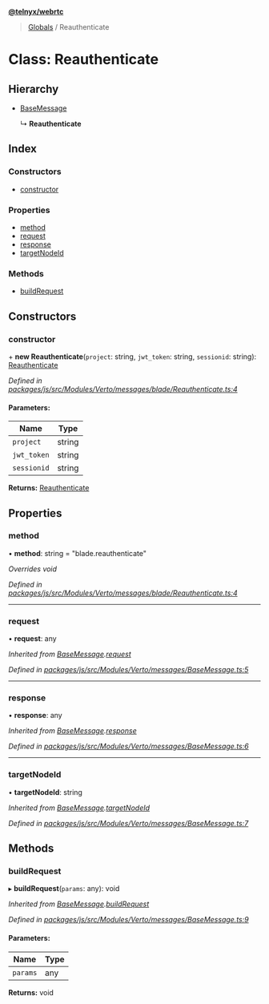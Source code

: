 **[@telnyx/webrtc](../README.md)**

> [Globals](../README.md) / Reauthenticate

# Class: Reauthenticate

## Hierarchy

* [BaseMessage](basemessage.md)

  ↳ **Reauthenticate**

## Index

### Constructors

* [constructor](reauthenticate.md#constructor)

### Properties

* [method](reauthenticate.md#method)
* [request](reauthenticate.md#request)
* [response](reauthenticate.md#response)
* [targetNodeId](reauthenticate.md#targetnodeid)

### Methods

* [buildRequest](reauthenticate.md#buildrequest)

## Constructors

### constructor

\+ **new Reauthenticate**(`project`: string, `jwt_token`: string, `sessionid`: string): [Reauthenticate](reauthenticate.md)

*Defined in [packages/js/src/Modules/Verto/messages/blade/Reauthenticate.ts:4](https://github.com/team-telnyx/webrtc/blob/main/packages/js/src/Modules/Verto/messages/blade/Reauthenticate.ts#L4)*

#### Parameters:

Name | Type |
------ | ------ |
`project` | string |
`jwt_token` | string |
`sessionid` | string |

**Returns:** [Reauthenticate](reauthenticate.md)

## Properties

### method

•  **method**: string = "blade.reauthenticate"

*Overrides void*

*Defined in [packages/js/src/Modules/Verto/messages/blade/Reauthenticate.ts:4](https://github.com/team-telnyx/webrtc/blob/main/packages/js/src/Modules/Verto/messages/blade/Reauthenticate.ts#L4)*

___

### request

•  **request**: any

*Inherited from [BaseMessage](basemessage.md).[request](basemessage.md#request)*

*Defined in [packages/js/src/Modules/Verto/messages/BaseMessage.ts:5](https://github.com/team-telnyx/webrtc/blob/main/packages/js/src/Modules/Verto/messages/BaseMessage.ts#L5)*

___

### response

•  **response**: any

*Inherited from [BaseMessage](basemessage.md).[response](basemessage.md#response)*

*Defined in [packages/js/src/Modules/Verto/messages/BaseMessage.ts:6](https://github.com/team-telnyx/webrtc/blob/main/packages/js/src/Modules/Verto/messages/BaseMessage.ts#L6)*

___

### targetNodeId

•  **targetNodeId**: string

*Inherited from [BaseMessage](basemessage.md).[targetNodeId](basemessage.md#targetnodeid)*

*Defined in [packages/js/src/Modules/Verto/messages/BaseMessage.ts:7](https://github.com/team-telnyx/webrtc/blob/main/packages/js/src/Modules/Verto/messages/BaseMessage.ts#L7)*

## Methods

### buildRequest

▸ **buildRequest**(`params`: any): void

*Inherited from [BaseMessage](basemessage.md).[buildRequest](basemessage.md#buildrequest)*

*Defined in [packages/js/src/Modules/Verto/messages/BaseMessage.ts:9](https://github.com/team-telnyx/webrtc/blob/main/packages/js/src/Modules/Verto/messages/BaseMessage.ts#L9)*

#### Parameters:

Name | Type |
------ | ------ |
`params` | any |

**Returns:** void

